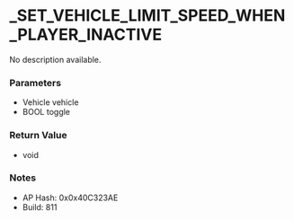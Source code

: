 # _SET_VEHICLE_LIMIT_SPEED_WHEN_PLAYER_INACTIVE

No description available.

### Parameters
* Vehicle vehicle
* BOOL toggle

### Return Value
* void

### Notes
* AP Hash: 0x0x40C323AE
* Build: 811

